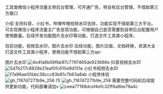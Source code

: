 工具类微信小程序流量主带后台管理，可开通广告，带自有后台管理，不借助第三方接口

介绍 支持抖音，小红书，哔哩哔哩视频水印去除，功能实现不借助第三方平台。可实现微信小程序流量主广告变现功能，可根据自己是否需要到自带后台配置用户使用数量。后续开发功能图片去水印等功能，打造文件工具类小程序。

目前功能，视频去水印，图片去水印 后续功能，图片压缩，文档转换，资源大全打造文件工具类小程序，使用功能不借助第三方api

图片去水印
![4e4fa6b08fbb97c7797465de923666e](https://github.com/user-attachments/assets/b44fbfb9-d380-432d-9f44-50d6c22db0a6)
抖音视频去水印
![5d7b217c8828e21eaf0fc610e9d131a](https://github.com/user-attachments/assets/793a51e4-893b-4d74-909f-d8178ca54ba9)
小红书视频去水印
![f7a96ae00bbc38ccc83b81c7b63a8ab](https://github.com/user-attachments/assets/70a3b2a9-15c3-4bcc-a24d-496e66653cc5)
小程序体验
![gh_f167d7271b9e_258 (1)](https://github.com/user-attachments/assets/2793f67c-b6f1-475f-9e96-4182e03b067a)
![gh_f167d7271b9e_258](https://github.com/user-attachments/assets/5247fd91-7789-429b-be8e-2cefb01bc147)
需要完整代码和后续提供更新功能，代码部署请加v
![ceea77168dcef4efc32ff6a8be79a4c](https://github.com/user-attachments/assets/f17a160d-9ce7-42c6-8b62-e214c3bc7b72)



